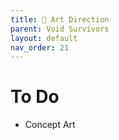 ```yaml
---
title: 🎨 Art Direction
parent: Void Survivors
layout: default
nav_order: 21
---
```


# To Do
* Concept Art

